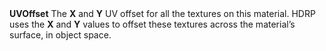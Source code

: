 <tr>
<td><strong>UVOffset</strong></td>
<td>The <strong>X</strong> and <strong>Y</strong> UV offset for all the textures on this material. HDRP uses the <strong>X</strong> and <strong>Y</strong> values to offset these textures across the material’s surface, in object space.</td>
</tr>
